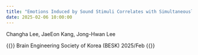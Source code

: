 ```yaml
---
title: "Emotions Induced by Sound Stimuli Correlates with Simultaneously Collected EEG-fMRI Signals"
date: 2025-02-06 10:00:00
---
```


Changha Lee, JaeEon Kang, Jong-Hwan Lee

{{<format bright-green>}}
Brain Engineering Society of Korea (BESK) 2025/Feb
{{</format>}}
